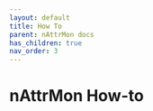 ```yaml
---
layout: default
title: How To
parent: nAttrMon docs
has_children: true
nav_order: 3
---
```


# nAttrMon How-to